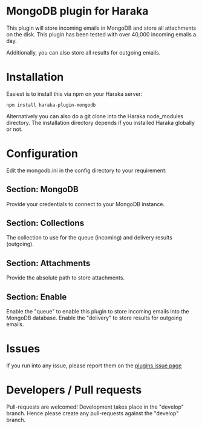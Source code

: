 # MongoDB plugin for Haraka

This plugin will store incoming emails in MongoDB and store all attachments on the disk. This plugin has been tested with over 40,000 incoming emails a day.

Additionally, you can also store all results for outgoing emails.

# Installation

Easiest is to install this via npm on your Haraka server:

```
npm install haraka-plugin-mongodb
```

Alternatively you can also do a git clone into the Haraka node_modules directory. The installation directory depends if you installed Haraka globally or not.

# Configuration

Edit the mongodb.ini in the config directory to your requirement:

## Section: MongoDB

Provide your credentials to connect to your MongoDB instance.

## Section: Collections

The collection to use for the queue (incoming) and delivery results (outgoing).

## Section: Attachments

Provide the absolute path to store attachments.

## Section: Enable

Enable the "queue" to enable this plugin to store incoming emails into the MongoDB database. Enable the "delivery" to store results for outgoing emails.

# Issues

If you run into any issue, please report them on the [plugins issue page](https://github.com/Helpmonks/haraka-plugin-mongodb/issues)

# Developers / Pull requests

Pull-requests are welcomed! Development takes place in the "develop" branch. Hence please create any pull-requests against the "develop" branch.
